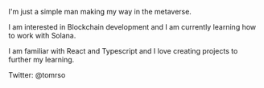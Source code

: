 I'm just a simple man making my way in the metaverse.

I am interested in Blockchain development and I am currently learning how to work with Solana.

I am familiar with React and Typescript and I love creating projects to further my learning. 

Twitter: @tomrso

